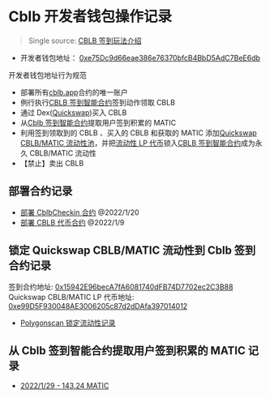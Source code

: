 # Cblb 开发者钱包操作记录

> Single source: [CBLB 签到玩法介绍](https://github.com/cblb-app/cblb-articles/blob/master/introductions/mannual-cblbcheckin.md)

- 开发者钱包地址： [0xe75Dc9d66eae386e76370bfcB4BbD5AdC7BeE6db](https://polygonscan.com/address/0xe75Dc9d66eae386e76370bfcB4BbD5AdC7BeE6db)

开发者钱包地址行为规范

- 部署所有[cblb.app](https://cblb.app/)合约的唯一账户
- 例行执行[CBLB 签到智能合约](https://polygonscan.com/address/0x15942E96becA7fA6081740dFB74D7702ec2C3B88)签到动作领取 CBLB
- 通过 Dex([Quickswap](https://quickswap.exchange/#/swap?inputCurrency=ETH&outputCurrency=0x7a45922F95C845Ff9bE01112AfCF207968a9cA0B))买入 CBLB
- 从[Cblb 签到智能合约](https://polygonscan.com/address/0x15942E96becA7fA6081740dFB74D7702ec2C3B88)提取用户签到积累的 MATIC
- 利用签到领取到的 CBLB 、买入的 CBLB 和获取的 MATIC 添加[Quickswap CBLB/MATIC 流动性池](https://polygonscan.com/address/0xe99d5f930048ae3006205c87d2ddafa397014012)，并把[流动性 LP 代币](https://polygonscan.com/token/0xe99d5f930048ae3006205c87d2ddafa397014012)锁入[CBLB 签到智能合约](https://polygonscan.com/address/0x15942E96becA7fA6081740dFB74D7702ec2C3B88)成为永久 CBLB/MATIC 流动性
- 【禁止】卖出 CBLB

## 部署合约记录

- [部署 CblbCheckin 合约](https://polygonscan.com/tx/0xdda6622ac2cea5cc3e7ac5e21526487c35e51724660949364595f4f0797cf794) @2022/1/20
- [部署 CBLB 代币合约](https://polygonscan.com/tx/0xbec5289b7dd1dbb71a8550cd9ccbff6f782ace6490907468c29ad3a01f980632) @2022/1/9

## 锁定 Quickswap CBLB/MATIC 流动性到 Cblb 签到合约记录

签到合约地址: [0x15942E96becA7fA6081740dFB74D7702ec2C3B88](https://polygonscan.com/address/0x15942e96beca7fa6081740dfb74d7702ec2c3b88)  
Quickswap CBLB/MATIC LP 代币地址: [0xe99D5F930048AE3006205c87d2dDAfa397014012](https://polygonscan.com/address/0xe99d5f930048ae3006205c87d2ddafa397014012)

- [Polygonscan 锁定流动性记录](https://polygonscan.com/token/0xe99d5f930048ae3006205c87d2ddafa397014012?a=0x15942e96beca7fa6081740dfb74d7702ec2c3b88)

## 从 Cblb 签到智能合约提取用户签到积累的 MATIC 记录

- [2022/1/29 - 143.24 MATIC](https://polygonscan.com/tx/0x62cd1b5fa7fb0adc49eae6796b634f112c3a9600e7f38223aa238fab3a5dcc21)
